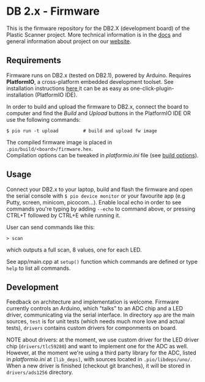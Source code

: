 # DB 2.x - Firmware

This is the firmware repository for the DB2.X (development board) of the Plastic Scanner project. More technical information is in the [docs](docs.plasticscanner.com) and general information about project on our [website](plasticscanner.com).



## Requirements

Firmware runs on DB2.x (tested on DB2.1), powered by Arduino.
Requires **PlatformIO**, a cross-platform embedded development toolset. See installation instructions [here ](https://platformio.org/install/)it can be as easy as one-click-plugin-installation (PlatformIO IDE).

In order to build and upload the firmware to DB2.x, connect the board to computer and find the *Build* and *Upload* buttons in the PlatformIO IDE OR use the following commands:

```
$ pio run -t upload 		# build and upload fw image
```

The compiled firmware image is placed in `.pio/build/<board>/firmware.hex`.  
Compilation options can be tweaked in *platformio.ini* file (see [build options](https://docs.platformio.org/en/latest/projectconf/section_env_build.html)).



## Usage

Connect your DB2.x to your laptop, build and flash the firmware and open the serial console with `$ pio device monitor` or your favourite app (e.g Putty, screen, minicom, picocom...). Enable local echo in order to see commands you're typing by adding `--echo` to command above, or pressing CTRL+T followed by CTRL+E while running it.

User can send commands like this:

```
> scan
```

which outputs a full scan, 8 values, one for each LED.

See app/main.cpp at `setup()` function which commands are defined or type `help` to list all commands.



## Development

Feedback on architecture and implementation is welcome. Firmware currently controls an Arduino, which "talks" to an ADC chip and a LED driver, communicating via the serial interface. In directory `app` are the main sources, `test` is for unit tests (which needs much more love and actual tests), `drivers` contains custom drivers for componments on board.

NOTE about drivers: at the moment, we use custom driver for the LED driver chip (`drivers/tlc59280`) and want to implement one for the ADC as well. However, at the moment we're using a third party library for the ADC, listed in *platformio.ini* at `[lib_deps]`, with sources located in `.pio/libdeps/uno/`. When a new driver is finished (checkout git branches), it will be stored in `drivers/ads1256` directory.
